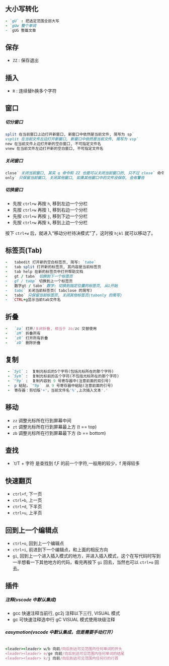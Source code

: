 ## 大小写转化
``` ruby
- `gU` : 把选定范围全部大写
- `gUw 整个单词
- `gUG 整篇文章
```

## 保存
- `ZZ` : 保存退出

## 插入
- `R` : 连续替h换多个字符

## 窗口
##### 切分窗口
``` ruby
split 在当前窗口上边打开新窗口, 新窗口中依然是当前文件, 简写为 sp`
vsplit 在当前文件左边打开新窗口, 新窗口中依然是当前文件, 简写为 vsp`
new 在当前文件上边打开新的空白窗口, 不可指定文件名
vnew 在当前文件左边打开新的空白窗口, 不可指定文件名

```
#####  关闭窗口
```ruby
close` 关闭当前窗口, 其实 q 命令和 ZZ 也是可以关闭当前窗口的, 只不过 close` 命令可以保证不会关闭最后一个窗口
only` 只保留当前窗口, 关闭其他窗口, 如果其他窗口中的文件没保存, 会有警告

```
##### 切换窗口
-   先按 `ctrl+w` 再按 `h`, 移到左边一个分栏
-   先按 `ctrl+w` 再按 `l`, 移到右边一个分栏
-   先按 `ctrl+w` 再按 `j`, 移到下边一个分栏
-   先按 `ctrl+w` 再按 `k`, 移到上边一个分栏

按下 `ctrl+w` 后，就进入“移动分栏待决模式”了，这时按 `hjkl` 就可以移动了。

## 标签页(Tab)
```ruby
-   tabedit 打开新的空白标签页, 简写: `tabe`
-   tab split 打开新的标签页, 其内容是当前标签页
-   tab help 在新的标签页中打开帮助文档
-   gt / tabn` 切换到下一个标签页
-   gT / tabp` 切换到上一个标签页
-   数字gt / tabn` 数字: 切换到指定位置的标签页, 从1开始
-   tabc` 关闭当前标签页( tabclose 的简写)
-   tabo` 只保留当前标签页, 关闭其他标签页(tabonly 的简写)
-  `CTRL+g显示当前tab文件名
```


## 折叠
```ruby
-   `za` 打开/关闭折叠, 相当于 zo/zc 交替使用
-   `zM` 折叠所有
-   `zR` 打开所有折叠
-   `zD` 删除折叠
```

## 复制
``` ruby
 - `5yl` :  复制光标后的5个字符(包括光标所在的那个字符)  
 - `5yh` :  复制光标前的五个字符(不包括光标所在的那个字符)
 - `"9y` :  复制内容到 9 号寄存器中(注意前面的双引号) 
 -  p 粘贴，`"9p`  从 9 号寄存器中粘贴(注意前面的引号) 
 -  寄存器：剪切版'+'，当前文件名'%',上次插入文本'.'
```

## 移动
-   `zz` 调整光标所在行到屏幕中间
-   `zt` 调整光标所在行到屏幕最上方 (t == top)
-   `zb` 调整光标所在行到屏幕最下方 (b == bottom)

## 查找
-  `t/T + 字符  是查找到 f,F 的前一个字符,一般用的较少，f 用得较多

## 快速翻页
-   `ctrl+f`, 下一页
-   `ctrl+b`, 上一页
-   `ctrl+d`, 下半页
-   `ctrl+u`, 上半页

## 回到上一个编辑点
-   `ctrl+o`, 回到上一个编辑点
-   `ctrl+i`, 前进到下一个编辑点，和上面的相反方向
-   `gi`, 回到上一个进入插入模式的地方，并进入插入模式，这个在写代码时写到一半想看一下其他地方的代码，看完再按下 `gi` 回去，当然也可以 `ctrl+o` 回去。

## 插件
##### 注释(vscode 中默认集成)
- gcc 快速注释当前行, gc2j 注释以下三行, VISUAL 模式 
- gc 可快速注释选中行 gC VISUAL 模式使用块级注释
##### easymotion(vscode 中默认集成，但是需要手动打开）
```ruby

<leader><leader> w/b 向前/向后到达可见范围内任何单词的开头 
<leader><leader> e/ge 向前/向后到达可见范围内任何单词的结尾 
<leader><leader> k/j 向前/向后到达可见范围内任何行的行首
```
  